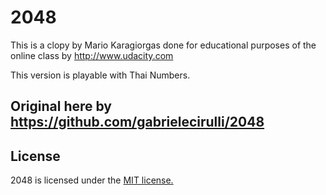 # 2048
This is a clopy by Mario Karagiorgas done for educational purposes of the online class by http://www.udacity.com

This version is playable with Thai Numbers.

Original here by https://github.com/gabrielecirulli/2048 
-----

## License
2048 is licensed under the [MIT license.](https://github.com/gabrielecirulli/2048/blob/master/LICENSE.txt)

